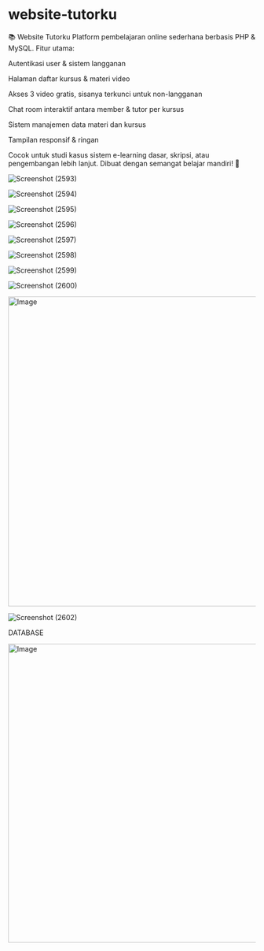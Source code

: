 # website-tutorku
📚 Website Tutorku
Platform pembelajaran online sederhana berbasis PHP & MySQL. Fitur utama:

Autentikasi user & sistem langganan

Halaman daftar kursus & materi video

Akses 3 video gratis, sisanya terkunci untuk non-langganan

Chat room interaktif antara member & tutor per kursus

Sistem manajemen data materi dan kursus

Tampilan responsif & ringan

Cocok untuk studi kasus sistem e-learning dasar, skripsi, atau pengembangan lebih lanjut.
Dibuat dengan semangat belajar mandiri! 🚀

![Screenshot (2593)](https://github.com/user-attachments/assets/88adc0c0-d5ad-47fe-b509-a77e24a141c6)


![Screenshot (2594)](https://github.com/user-attachments/assets/fb216759-e7f8-4486-88a8-c378cdc31fd0)


![Screenshot (2595)](https://github.com/user-attachments/assets/f1d02d7a-9532-4811-9b72-544129d51a85)


![Screenshot (2596)](https://github.com/user-attachments/assets/55a86daf-91a8-46d5-9e3d-c3f261498c6b)


![Screenshot (2597)](https://github.com/user-attachments/assets/fd946106-6af2-4927-9809-124628222f14)


![Screenshot (2598)](https://github.com/user-attachments/assets/37665d5b-45b4-4a2f-a4bb-90f3034e2938)


![Screenshot (2599)](https://github.com/user-attachments/assets/f5aeaa1e-467b-4b14-96ee-9e45ff4fa94b)


![Screenshot (2600)](https://github.com/user-attachments/assets/8ba047ef-b1ed-4058-8071-eef6be9b5090)



<img width="1349" height="629" alt="Image" src="https://github.com/user-attachments/assets/631d4c53-66c0-48a6-937a-ab8cbb0a1021" />


![Screenshot (2602)](https://github.com/user-attachments/assets/c58f025d-95d0-4d8d-b7c4-821b48fc20a9)


DATABASE

<img width="1113" height="607" alt="Image" src="https://github.com/user-attachments/assets/0d0fc843-1642-4251-94d3-2b48eb47cd11" />

